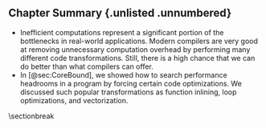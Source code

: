 ## Chapter Summary {.unlisted .unnumbered}

* Inefficient computations represent a significant portion of the bottlenecks in real-world applications. Modern compilers are very good at removing unnecessary computation overhead by performing many different code transformations. Still, there is a high chance that we can do better than what compilers can offer.
* In [@sec:CoreBound], we showed how to search performance headrooms in a program by forcing certain code optimizations. We discussed such popular transformations as function inlining, loop optimizations, and vectorization.

\sectionbreak
